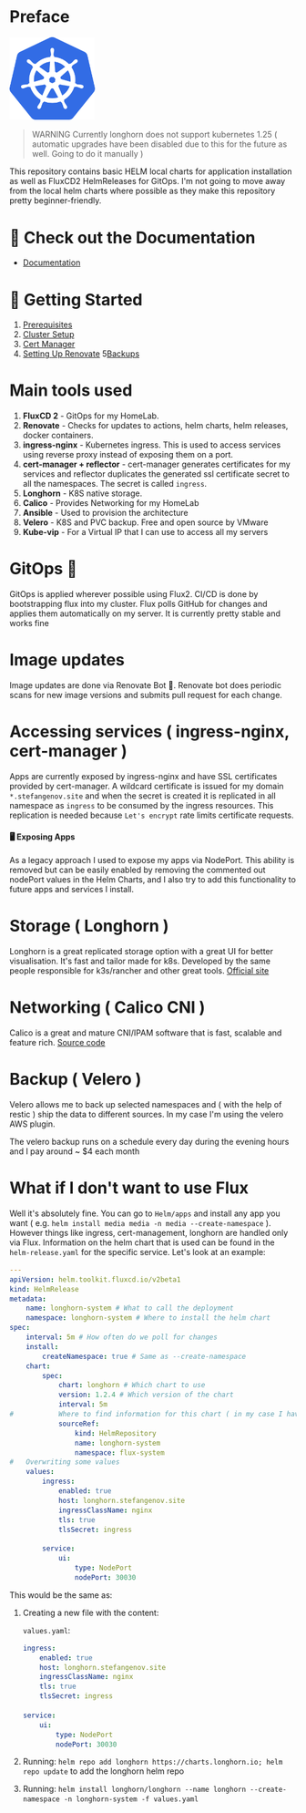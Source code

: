 # Preface
<img src="https://raw.githubusercontent.com/kubernetes/kubernetes/master/logo/logo.png" width="150px" alt="">

> WARNING
> Currently longhorn does not support kubernetes 1.25 ( automatic upgrades have been disabled due to this for the future as well. Going to do it manually )

This repository contains basic HELM local charts for application installation as well as FluxCD2 HelmReleases for GitOps.
I'm not going to move away from the local helm charts where possible as they make this repository pretty beginner-friendly.

# :open_book: Check out the Documentation
* [Documentation](./docs)

# :checkered_flag: Getting Started
1. [Prerequisites](./docs/Prerequisites.md)
2. [Cluster Setup](./docs/ClusterSetup.md)
3. [Cert Manager](./docs/SettingUpCertManager.md)
4. [Setting Up Renovate](./docs/SettingUpRenovate.md)
5[Backups](./docs/Backups.md)

# Main tools used
1. **FluxCD 2** - GitOps for my HomeLab.
2. **Renovate** - Checks for updates to actions, helm charts, helm releases, docker containers.
3. **ingress-nginx** - Kubernetes ingress. This is used to access services using reverse proxy instead of exposing them on a port.
4. **cert-manager + reflector** - cert-manager generates certificates for my services and reflector duplicates the generated ssl
certificate secret to all the namespaces. The secret is called `ingress`.
5. **Longhorn** - K8S native storage.
6. **Calico** - Provides Networking for my HomeLab
7. **Ansible** - Used to provision the architecture
8. **Velero** - K8S and PVC backup. Free and open source by VMware 
9. **Kube-vip** - For a Virtual IP that I can use to access all my servers

# GitOps :construction:
GitOps is applied wherever possible using Flux2.
CI/CD is done by bootstrapping flux into my cluster. Flux polls GitHub for changes and applies them automatically on my server.
It is currently pretty stable and works fine

# Image updates
Image updates are done via Renovate Bot :robot:. Renovate bot does periodic scans for new image versions and submits pull request for each change.

# Accessing services ( ingress-nginx, cert-manager )
Apps are currently exposed by ingress-nginx and have SSL certificates provided by cert-manager.
A wildcard certificate is issued for my domain `*.stefangenov.site` and when the secret is created
it is replicated in all namespace as `ingress` to be consumed by the ingress resources. This replication is
needed because `Let's encrypt` rate limits certificate requests. 

#### :desktop_computer: Exposing Apps
As a legacy approach I used to expose my apps via NodePort. This ability is removed but can be easily enabled by
removing the commented out nodePort values in the Helm Charts, and I also try to add this functionality to future apps
and services I install.

# Storage ( Longhorn )
Longhorn is a great replicated storage option with a great UI for better visualisation. It's fast and tailor made for 
k8s. Developed by the same people responsible for k3s/rancher and other great tools. [Official site](https://longhorn.io/)

# Networking ( Calico CNI )
Calico is a great and mature CNI/IPAM software that is fast, scalable and feature rich. [Source code](https://github.com/projectcalico/calico)

# Backup ( Velero ) 
Velero allows me to back up selected namespaces and ( with the help of restic ) ship the data to different sources.
In my case I'm using the velero AWS plugin.

The velero backup runs on a schedule every day during the evening hours and I pay around ~ $4 each month

# What if I don't want to use Flux
Well it's absolutely fine. You can go to `Helm/apps` and install any app you want ( e.g. `helm install media media -n media --create-namespace` ).
However things like ingress, cert-management, longhorn are handled only via Flux. Information on the helm chart that is
used can be found in the `helm-release.yaml` for the specific service. Let's look at an example:
~~~yaml
---
apiVersion: helm.toolkit.fluxcd.io/v2beta1
kind: HelmRelease
metadata:
    name: longhorn-system # What to call the deployment 
    namespace: longhorn-system # Where to install the helm chart 
spec:
    interval: 5m # How often do we poll for changes
    install:
        createNamespace: true # Same as --create-namespace
    chart:
        spec:
            chart: longhorn # Which chart to use
            version: 1.2.4 # Which version of the chart
            interval: 5m
#           Where to find information for this chart ( in my case I have a HelmRepository defined in cluster/homelab/helm/longhorn-system
            sourceRef: 
                kind: HelmRepository 
                name: longhorn-system
                namespace: flux-system
#   Overwriting some values
    values:
        ingress:
            enabled: true
            host: longhorn.stefangenov.site
            ingressClassName: nginx
            tls: true
            tlsSecret: ingress

        service:
            ui:
                type: NodePort
                nodePort: 30030
~~~

This would be the same as:
1. Creating a new file with the content:
    
    `values.yaml`:
    ~~~yaml
    ingress:
        enabled: true
        host: longhorn.stefangenov.site
        ingressClassName: nginx
        tls: true
        tlsSecret: ingress
    
    service:
        ui:
            type: NodePort
            nodePort: 30030
    ~~~
2. Running: `helm repo add longhorn https://charts.longhorn.io; helm repo update` to add the longhorn helm repo
3. Running: `helm install longhorn/longhorn --name longhorn --create-namespace -n longhorn-system -f values.yaml`
